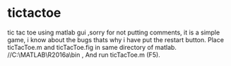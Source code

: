 # tictactoe
tic tac toe using matlab gui
,sorry for not putting comments,
it is a simple game, i know about the bugs thats why i have put the restart button. Place ticTacToe.m and ticTacToe.fig in same directory of matlab. //C:\MATLAB\R2016a\bin , And run ticTacToe.m (F5).
